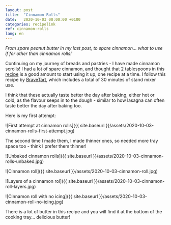 ```yaml
---
layout: post
title:  "Cinnamon Rolls"
date:   2020-10-03 00:00:00 +0100
categories: recipelink
ref: cinnamon-rolls
lang: en
---
```


*From spare peanut butter in my last post, to spare cinnamon... what to use if for other than cinnamon rolls!*

Continuing on my journey of breads and pastries - I have made cinnamon scrolls! I had a lot of spare cinnamon, and thought that 2 tablespoons in this [recipe](https://www.seriouseats.com/recipes/2017/12/bravetart-homemade-cinnamon-rolls-recipe.html) is a good amount to start using it up, one recipe at a time. I follow this recipe by [BraveTart](https://www.seriouseats.com/editors/stella-parks), which includes a total of 30 minutes of stand mixer use.

I think that these actually taste better the day after baking, either hot or cold, as the flavour seeps in to the dough - similar to how lasagna can often taste better the day after baking too.

Here is my first attempt:

![First attempt at cinnamon rolls]({{ site.baseurl }}/assets/2020-10-03-cinnamon-rolls-first-attempt.jpg)

The second time I made them, I made thinner ones, so needed more tray space too - think I prefer them thinner!

![Unbaked cinnamon rolls]({{ site.baseurl }}/assets/2020-10-03-cinnamon-rolls-unbaked.jpg)

![Cinnamon roll]({{ site.baseurl }}/assets/2020-10-03-cinnamon-roll.jpg)

![Layers of a cinnamon rol]({{ site.baseurl }}/assets/2020-10-03-cinnamon-roll-layers.jpg)

![Cinnamon roll with no icing]({{ site.baseurl }}/assets/2020-10-03-cinnamon-roll-no-icing.jpg)

There is a lot of butter in this recipe and you will find it at the bottom of the cooking tray... delicious butter!
